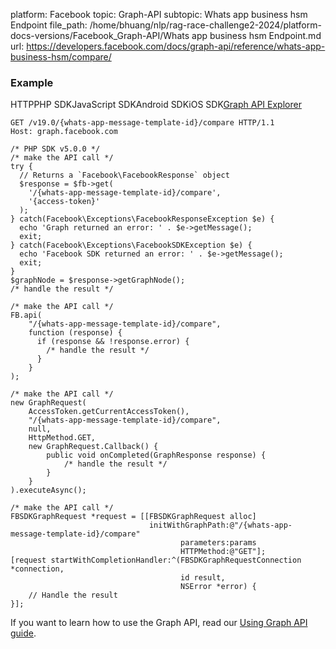 platform: Facebook
topic: Graph-API
subtopic: Whats app business hsm Endpoint
file_path: /home/bhuang/nlp/rag-race-challenge2-2024/platform-docs-versions/Facebook_Graph-API/Whats app business hsm Endpoint.md
url: https://developers.facebook.com/docs/graph-api/reference/whats-app-business-hsm/compare/


### Example

HTTPPHP SDKJavaScript SDKAndroid SDKiOS SDK[Graph API Explorer](https://developers.facebook.com/tools/explorer/?method=GET&path=%7Bwhats-app-message-template-id%7D%2Fcompare&version=v19.0)

    GET /v19.0/{whats-app-message-template-id}/compare HTTP/1.1
    Host: graph.facebook.com

    /* PHP SDK v5.0.0 */
    /* make the API call */
    try {
      // Returns a `Facebook\FacebookResponse` object
      $response = $fb->get(
        '/{whats-app-message-template-id}/compare',
        '{access-token}'
      );
    } catch(Facebook\Exceptions\FacebookResponseException $e) {
      echo 'Graph returned an error: ' . $e->getMessage();
      exit;
    } catch(Facebook\Exceptions\FacebookSDKException $e) {
      echo 'Facebook SDK returned an error: ' . $e->getMessage();
      exit;
    }
    $graphNode = $response->getGraphNode();
    /* handle the result */

    /* make the API call */
    FB.api(
        "/{whats-app-message-template-id}/compare",
        function (response) {
          if (response && !response.error) {
            /* handle the result */
          }
        }
    );

    /* make the API call */
    new GraphRequest(
        AccessToken.getCurrentAccessToken(),
        "/{whats-app-message-template-id}/compare",
        null,
        HttpMethod.GET,
        new GraphRequest.Callback() {
            public void onCompleted(GraphResponse response) {
                /* handle the result */
            }
        }
    ).executeAsync();

    /* make the API call */
    FBSDKGraphRequest *request = [[FBSDKGraphRequest alloc]
                                   initWithGraphPath:@"/{whats-app-message-template-id}/compare"
                                          parameters:params
                                          HTTPMethod:@"GET"];
    [request startWithCompletionHandler:^(FBSDKGraphRequestConnection *connection,
                                          id result,
                                          NSError *error) {
        // Handle the result
    }];

If you want to learn how to use the Graph API, read our [Using Graph API guide](https://developers.facebook.com/docs/graph-api/using-graph-api/).